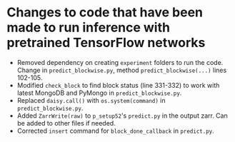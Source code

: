 # Changes to code that have been made to run inference with pretrained TensorFlow networks

- Removed dependency on creating `experiment` folders to run the code. 
  Change in `predict_blockwise.py`, method `predict_blockwise(...)` lines 102-105.
- Modified `check_block` to find block status (line 331-332) to work with latest MongoDB and PyMongo in `predict_blockwise.py`.
- Replaced `daisy.call()` with `os.system(command)` in `predict_blockwise.py`.
- Added `ZarrWrite(raw)` to `p_setup52`'s `predict.py` in the output zarr. Can be added to other files if needed.
- Corrected `insert` command for `block_done_callback` in `predict.py`.
